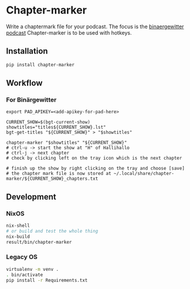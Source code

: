 # Chapter-marker

Write a chaptermark file for your podcast. The focus is the [binaergewitter podcast](https://blog.binaergewitter.de)
Chapter-marker is to be used with hotkeys.


## Installation

```bash
pip install chapter-marker
```

## Workflow

### For Binärgewitter
```
export PAD_APIKEY=<add-apikey-for-pad-here> 

CURRENT_SHOW=$(bgt-current-show)
showtitles="titles${CURRENT_SHOW}.lst"
bgt-get-titles "${CURRENT_SHOW}" > "$showtitles"

chapter-marker "$showtitles" "${CURRENT_SHOW}"
# ctrl-u -> start the show at "H" of Hallihallo
# ctrl-j -> next chapter
# check by clicking left on the tray icon which is the next chapter

# finish up the show by right clicking on the tray and choose [save] 
# the chapter mark file is now stored at ~/.local/share/chapter-marker/${CURRENT_SHOW}_chapters.txt
```

## Development

### NixOS

```bash
nix-shell
# or build and test the whole thing
nix-build
result/bin/chapter-marker
```


### Legacy OS
```bash
virtualenv -m venv .
. bin/activate
pip install -r Requirements.txt

```

